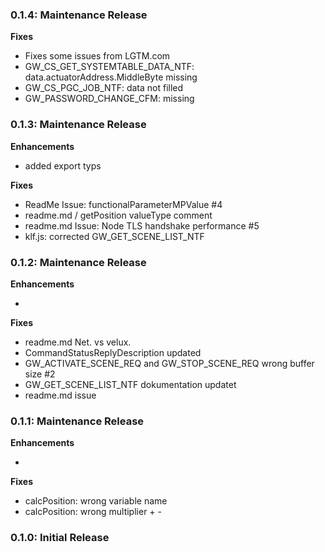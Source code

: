### 0.1.4: Maintenance Release

**Fixes**

- Fixes some issues from LGTM.com
- GW_CS_GET_SYSTEMTABLE_DATA_NTF: data.actuatorAddress.MiddleByte missing
- GW_CS_PGC_JOB_NTF: data not filled
- GW_PASSWORD_CHANGE_CFM: missing



### 0.1.3: Maintenance Release

**Enhancements**

- added export typs


**Fixes**

- ReadMe Issue: functionalParameterMPValue #4
- readme.md / getPosition valueType comment
- readme.md Issue: Node TLS handshake performance #5
- klf.js: corrected GW_GET_SCENE_LIST_NTF

### 0.1.2: Maintenance Release

**Enhancements**

- 


**Fixes**

- readme.md Net. vs velux.
- CommandStatusReplyDescription updated
- GW_ACTIVATE_SCENE_REQ and GW_STOP_SCENE_REQ wrong buffer size #2
- GW_GET_SCENE_LIST_NTF dokumentation  updatet
- readme.md issue

### 0.1.1: Maintenance Release

**Enhancements**

- 


**Fixes**

- calcPosition: wrong variable name
- calcPosition: wrong multiplier + -


### 0.1.0: Initial Release
